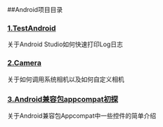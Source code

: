 ##Android项目目录
<h3><a href="https://github.com/Hackergeek/android/tree/master/TestAndroidStudio">1.TestAndroid</a></h3>
	关于Android Studio如何快速打印Log日志
<h3><a href="https://github.com/Hackergeek/android/tree/master/Camera">2.Camera</a></h3>
	关于如何调用系统相机以及如何自定义相机
<h3><a href="https://github.com/Hackergeek/android/tree/master/TestAppcompat">3.Android兼容包appcompat初探</a></h3>
	关于Android兼容包Appcompat中一些控件的简单介绍
